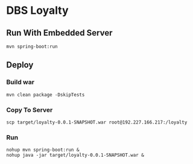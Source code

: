 # DBS Loyalty

## Run With Embedded Server

```
mvn spring-boot:run
```
## Deploy

### Build war
```
mvn clean package -DskipTests
```

### Copy To Server
```
scp target/loyalty-0.0.1-SNAPSHOT.war root@192.227.166.217:/loyalty
```

### Run
```
nohup mvn spring-boot:run &
nohup java -jar target/loyalty-0.0.1-SNAPSHOT.war &
```